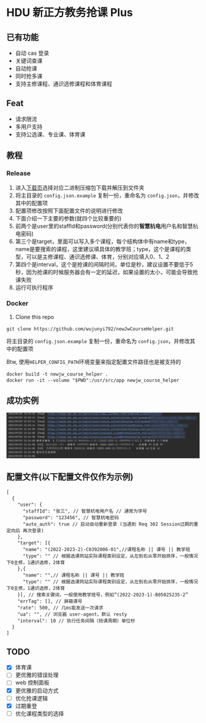# HDU 新正方教务抢课 Plus

## 已有功能

- 自动 cas 登录
- 关键词查课
- 自动抢课
- 同时抢多课
- 支持主修课程、通识选修课程和体育课程

## Feat

- 请求限流
- 多用户支持
- 支持公选课、专业课、体育课


## 教程
### Release
1. 进入[下载页](https://github.com/wujunyi792/newJwCourseHelper/releases)选择对应二进制压缩包下载并解压到文件夹
2. 将主目录的 `config.json.example` 复制一份，重命名为 `config.json`，并修改其中的配置项
3. 配置项修改按照下面配置文件的说明进行修改
4. 下面介绍一下主要的参数(就四个比较重要的)
5. 前两个是user里的staffId和password(分别代表你的**智慧杭电**用户名和智慧杭电密码)
6. 第三个是target，里面可以写入多个课程，每个结构体中有name和type，name是要搜索的课程，这里建议填具体的教学班；type，这个是课程的类型，可以是主修课程、通识选修课、体育，分别对应填入0、1、2
7. 第四个是interval，这个是抢课的间隔时间，单位是秒，建议设置不要低于5秒，因为抢课的时候服务器会有一定的延迟，如果设置的太小，可能会导致抢课失败 
8. 运行可执行程序

### Docker
1. Clone this repo
```shell
git clone https://github.com/wujunyi792/newJwCourseHelper.git
```

将主目录的 `config.json.example` 复制一份，重命名为 `config.json`，并修改其中的配置项

Btw, 使用`HELPER_CONFIG_PATH`环境变量来指定配置文件路径也是被支持的

```shell
docker build -t newjw_course_helper .
docker run -it --volume "$PWD":/usr/src/app newjw_course_helper
```

## 成功实例
![运行截图](./doc/run.jpg)

## 配置文件(以下配置文件仅作为示例)
```
[
  {
    "user": {
      "staffId": "张三", // 智慧杭电用户名 // 通常为学号
      "password": "123456", // 智慧杭电密码
      "auto_auth": true // 启动自动重新登录 (当遇到 Req 302 Session过期的重定向后 再次登录)
    },
    "target": [{
      "name": "(2022-2023-2)-C0392006-01",//课程名称 || 课号 || 教学班
      "type": "" // 根据选课网站实际课程类别设定，从左到右从零开始排序，一般情况下0主修，1通识选修，2体育
    },{
      "name": "",// 课程名称 || 课号 || 教学班
      "type": "" // 根据选课网站实际课程类别设定，从左到右从零开始排序，一般情况下0主修，1通识选修，2体育
    }], // 搜索关键词，一般使用教学班号，例如“(2022-2023-1)-B05025235-2”
    "errTag": [], // 屏蔽课号
    "rate": 500, // 几ms能发送一次请求
    "ua": "", // 浏览器 user-agent，默认 resty
    "interval": 10 // 执行任务间隔（抢课周期）单位秒
  }
]
```

## TODO
- [x] 体育课
- [ ] 更优雅的错误处理
- [ ] web 控制面板
- [x] 更优雅的启动方式
- [ ] 优化抢课逻辑
- [x] 过期重登
- [ ] 优化课程类型的选择
